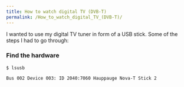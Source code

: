```yaml
---
title: How to watch digital TV (DVB-T)
permalink: /How_to_watch_digital_TV_(DVB-T)/
---
```


I wanted to use my digital TV tuner in form of a USB stick. Some of the steps I had to go through:

### Find the hardware

    $ lsusb

    Bus 002 Device 003: ID 2040:7060 Hauppauge Nova-T Stick 2